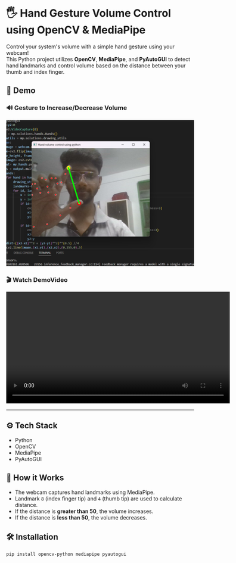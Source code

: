 # 🖐️ Hand Gesture Volume Control using OpenCV & MediaPipe

Control your system's volume with a simple hand gesture using your webcam!  
This Python project utilizes **OpenCV**, **MediaPipe**, and **PyAutoGUI** to detect hand landmarks and control volume based on the distance between your thumb and index finger.

## 📸 Demo

### 🔊 Gesture to Increase/Decrease Volume
<img src="assets/img.png" width="600" alt="Hand Gesture Demo">
<br>

### 🎬 Watch DemoVideo
<video src="assets/Demo.mp4" controls width="600"></video>


---

## ⚙️ Tech Stack
- Python
- OpenCV
- MediaPipe
- PyAutoGUI

## 🚀 How it Works
- The webcam captures hand landmarks using MediaPipe.
- Landmark `8` (index finger tip) and `4` (thumb tip) are used to calculate distance.
- If the distance is **greater than 50**, the volume increases.
- If the distance is **less than 50**, the volume decreases.

## 🛠️ Installation

```bash
pip install opencv-python mediapipe pyautogui
